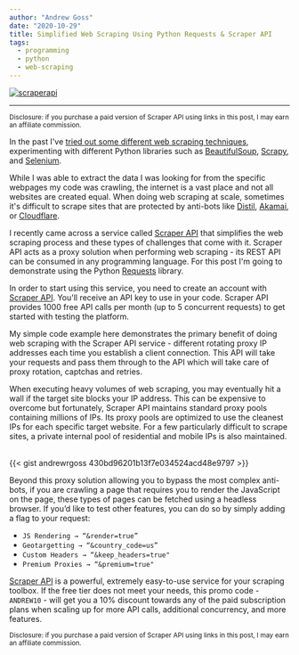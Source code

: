 ```yaml
---
author: "Andrew Goss"
date: "2020-10-29"
title: Simplified Web Scraping Using Python Requests & Scraper API
tags:
  - programming
  - python
  - web-scraping
---
```

<a href="https://www.scraperapi.com?fpr=andrewrgoss" target="_blank" style="outline:none;border:none;"><img src="https://d2gdx5nv84sdx2.cloudfront.net/uploads/ssvxh57a/marketing_asset/banner/2667/069-ScraperAPI-B-GIF-320x50-v1.gif" alt="scraperapi" border="0"/></a><br>
<hr>

<sub>Disclosure: if you purchase a paid version of Scraper API using links in this post, I may earn an affiliate commission.</sub>

In the past I've <a href="https://andrewrgoss.com/projects/web_scraping_py" target=_>tried out some different web scraping techniques</a>, experimenting with different Python libraries such as <a href="https://www.crummy.com/software/BeautifulSoup" target=_>BeautifulSoup</a>, <a href="https://scrapy.org" target=_>Scrapy</a>, and <a href="https://pypi.python.org/pypi/selenium" target=_>Selenium</a>.

While I was able to extract the data I was looking for from the specific webpages my code was crawling, the internet is a vast place and not all websites are created equal. When doing web scraping at scale, sometimes it's difficult to scrape sites that are protected by anti-bots like <a href="https://www.imperva.com/products/advanced-bot-protection-management" target=_>Distil</a>, <a href="https://www.akamai.com/us/en/products/security/bot-manager.jsp" target=_>Akamai</a>, or <a href="https://www.cloudflare.com/products/bot-management" target=_>Cloudflare</a>.

I recently came across a service called <a href="https://www.scraperapi.com?fpr=andrewrgoss" target=_>Scraper API</a> that simplifies the web scraping process and these types of challenges that come with it. Scraper API acts as a proxy solution when performing web scraping - its REST API can be consumed in any programming language. For this post I'm going to demonstrate using the Python <a href="http://docs.python-requests.org/en/master" target=_>Requests</a> library. 

In order to start using this service, you need to create an account with <a href="https://www.scraperapi.com?fpr=andrewrgoss" target=_>Scraper API</a>. You'll receive an API key to use in your code. Scraper API provides 1000 free API calls per month (up to 5 concurrent requests) to get started with testing the platform.

My simple code example here demonstrates the primary benefit of doing web scraping with the Scraper API service - different rotating proxy IP addresses each time you establish a client connection. This API will take your requests and pass them through to the API which will take care of proxy rotation, captchas and retries.

When executing heavy volumes of web scraping, you may eventually hit a wall if the target site blocks your IP address. This can be expensive to overcome but fortunately, Scraper API maintains standard proxy pools containing millions of IPs. Its proxy pools are optimized to use the cleanest IPs for each specific target website. For a few particularly difficult to scrape sites, a private internal pool of residential and mobile IPs is also maintained.

<br class="custom">
{{< gist andrewrgoss 430bd96201b13f7e034524acd48e9797 >}}

Beyond this proxy solution allowing you to bypass the most complex anti-bots, if you are crawling a page that requires you to render the JavaScript on the page, these types of pages can be fetched using a headless browser. If you’d like to test other features, you can do so by simply adding a flag to your request:

* `JS Rendering → “&render=true”`
* `Geotargetting → “&country_code=us”`
* `Custom Headers → “&keep_headers=true"`
* `Premium Proxies → “&premium=true"`

<a href="https://www.scraperapi.com?fpr=andrewrgoss" target=_>Scraper API</a> is a powerful, extremely easy-to-use service for your scraping toolbox. If the free tier does not meet your needs, this promo code - `ANDREW10` - will get you a 10% discount towards any of the paid subscription plans when scaling up for more API calls, additional concurrency, and more features.

<sub>Disclosure: if you purchase a paid version of Scraper API using links in this post, I may earn an affiliate commission.</sub>